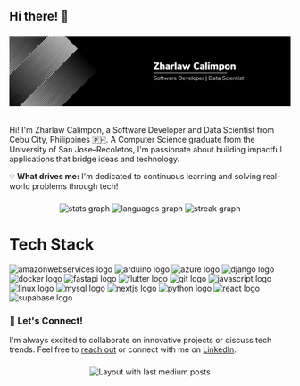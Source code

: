 <h2 align="left">Hi there! 👋</h2>

###

<div align="center">
  <img src="./assets/profile_banner.png"/>
</div>

<br>
<p align="left">
Hi! I'm Zharlaw Calimpon, a Software Developer and Data Scientist from Cebu City, Philippines 🇵🇭.  
A Computer Science graduate from the University of San Jose–Recoletos, I'm passionate about building impactful applications that bridge ideas and technology.
</p>

💡 **What drives me:** I'm dedicated to continuous learning and solving real-world problems through tech!

###

<div align="center">
  <img src="https://github-readme-stats.vercel.app/api?username=Zyttal&hide_title=false&hide_rank=false&show_icons=true&include_all_commits=true&count_private=true&disable_animations=false&theme=dracula&locale=en&hide_border=false" height="150" alt="stats graph"  />
  <img src="https://github-readme-stats.vercel.app/api/top-langs?username=Zyttal&locale=en&hide_title=false&layout=compact&card_width=320&langs_count=5&theme=dracula&hide_border=false" height="150" alt="languages graph"  />
  <img src="https://streak-stats.demolab.com?user=Zyttal&locale=en&mode=daily&theme=dracula&hide_border=false&border_radius=5" height="150" alt="streak graph"  />
</div>

###

<h1>Tech Stack </h1>
<img src="https://img.shields.io/badge/Amazon AWS-232F3E?logo=amazonwebservices&logoColor=FF9900&style=for-the-badge" height="30" alt="amazonwebservices logo"  />
<img src="https://img.shields.io/badge/Arduino-00979D?logo=arduino&logoColor=white&style=for-the-badge" height="30" alt="arduino logo"  />
<img src="https://img.shields.io/badge/Microsoft Azure-0078D4?logo=microsoftazure&logoColor=white&style=for-the-badge" height="30" alt="azure logo"  />
<img src="https://img.shields.io/badge/Django-092E20?logo=django&logoColor=white&style=for-the-badge" height="30" alt="django logo"  />
<img src="https://img.shields.io/badge/Docker-2496ED?logo=docker&logoColor=white&style=for-the-badge" height="30" alt="docker logo"  />
<img src="https://img.shields.io/badge/FastAPI-009688?logo=fastapi&logoColor=white&style=for-the-badge" height="30" alt="fastapi logo"  />
<img src="https://img.shields.io/badge/Flutter-02569B?logo=flutter&logoColor=white&style=for-the-badge" height="30" alt="flutter logo"  />
<img src="https://img.shields.io/badge/Git-F05032?logo=git&logoColor=white&style=for-the-badge" height="30" alt="git logo"  />
<img src="https://img.shields.io/badge/JavaScript-F7DF1E?logo=javascript&logoColor=black&style=for-the-badge" height="30" alt="javascript logo"  />
<img src="https://img.shields.io/badge/Linux-FCC624?logo=linux&logoColor=black&style=for-the-badge" height="30" alt="linux logo"  />
<img src="https://img.shields.io/badge/MySQL-4479A1?logo=mysql&logoColor=white&style=for-the-badge" height="30" alt="mysql logo"  />
<img src="https://img.shields.io/badge/Next.js-000000?logo=nextdotjs&logoColor=white&style=for-the-badge" height="30" alt="nextjs logo"  />
<img src="https://img.shields.io/badge/Python-3776AB?logo=python&logoColor=white&style=for-the-badge" height="30" alt="python logo"  />
<img src="https://img.shields.io/badge/React-61DAFB?logo=react&logoColor=black&style=for-the-badge" height="30" alt="react logo"  />
<img src="https://img.shields.io/badge/Supabase-3ECF8E?logo=supabase&logoColor=black&style=for-the-badge" height="30" alt="supabase logo"  />


<h3> 🤝 Let's Connect! </h3>

I'm always excited to collaborate on innovative projects or discuss tech trends. Feel free to [reach out](mailto:zharlaw@gmail.com) or connect with me on [LinkedIn](https://www.linkedin.com/in/zharlaw-calimpon-734384209/).


###

<div align="center">
  <img src="https://github-read-medium-git-main.pahlevikun.vercel.app/latest?limit=4&username=zharlaw&theme=dark" alt="Layout with last medium posts"  />
</div>


